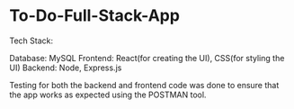 # To-Do-Full-Stack-App

Tech Stack: 

Database: MySQL
Frontend: React(for creating the UI), CSS(for styling the UI)
Backend: Node, Express.js

Testing for both the backend and frontend code was done to ensure that the app works as expected using the POSTMAN tool.
